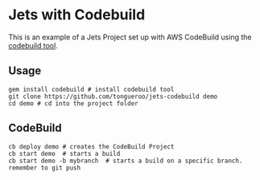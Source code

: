 # Jets with Codebuild

This is an example of a Jets Project set up with AWS CodeBuild using the [codebuild tool](https://codebuild.cloud/).

## Usage

    gem install codebuild # install codebuild tool
    git clone https://github.com/tongueroo/jets-codebuild demo
    cd demo # cd into the project folder

## CodeBuild

    cb deploy demo # creates the CodeBuild Project
    cb start demo  # starts a build
    cb start demo -b mybranch  # starts a build on a specific branch. remember to git push
